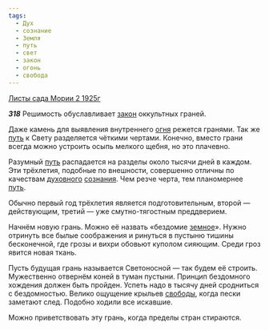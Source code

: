 ```yaml
---
tags:
  - Дух
  - сознание
  - Земля
  - путь
  - свет
  - закон
  - огонь
  - свобода
---
```


[Листы сада Мории 2 1925г](https://127.0.0.1:4002/agni/1925)

___318___
Решимость обуславливает [закон](../../../tags/#закон) оккультных граней.   

Даже камень для выявления внутреннего [огня](../../../tags/#огонь) режется гранями. Так же [путь](../../../tags/#путь) к Свету разделяется чёткими чертами. Конечно, вместо грани всегда можно устроить осыпь мелкого щебня, но это плачевно.   

Разумный [путь](../../../tags/#путь) распадается на разделы около тысячи дней в каждом. Эти трёхлетия, подобные по внешности, совершенно отличны по качествам [духовного](../../../tags/#Дух) [сознания](../../../tags/#сознание). Чем резче черта, тем планомернее [путь](../../../tags/#путь).   

Обычно первый год трёхлетия является подготовительным, второй — действующим, третий — уже смутно-тягостным преддверием.   

Начнём новую грань. Можно её назвать «бездомие [земное](../../../tags/#Земля)». Нужно отринуть все былые соображения и ринуться в пустыню тишины бесконечной, где грозы и вихри обовьют куполом сияющим. Среди гроз явится новая ткань.   

Пусть будущая грань называется Светоносной — так будем её строить. Мужественно отвернём коней в туман пустыни. Принцип бездомного хождения должен быть пройден. Успеть надо в тысячу дней сродниться с бездомностью. Велико ощущение крыльев [свободы](../../../tags/#свобода), когда пески заметают след. Подобно ходили все искавшие.   

Можно приветствовать эту грань, когда пределы стран стираются.   

